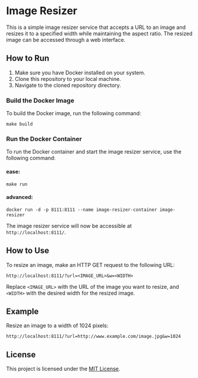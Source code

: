 # Image Resizer

This is a simple image resizer service that accepts a URL to an image and resizes it to a specified width while maintaining the aspect ratio. The resized image can be accessed through a web interface.

## How to Run

1. Make sure you have Docker installed on your system.
2. Clone this repository to your local machine.
3. Navigate to the cloned repository directory.

### Build the Docker Image

To build the Docker image, run the following command:

`make build`

### Run the Docker Container

To run the Docker container and start the image resizer service, use the following command:

#### ease: 
`make run`

#### advanced:  
`docker run -d -p 8111:8111 --name image-resizer-container image-resizer`

The image resizer service will now be accessible at `http://localhost:8111/`.

## How to Use

To resize an image, make an HTTP GET request to the following URL:

`http://localhost:8111/?url=<IMAGE_URL>&w=<WIDTH>`

Replace `<IMAGE_URL>` with the URL of the image you want to resize, and `<WIDTH>` with the desired width for the resized image.

## Example

Resize an image to a width of 1024 pixels:

`http://localhost:8111/?url=http://www.example.com/image.jpg&w=1024`

## License

This project is licensed under the [MIT License](https://mit-license.org/).
